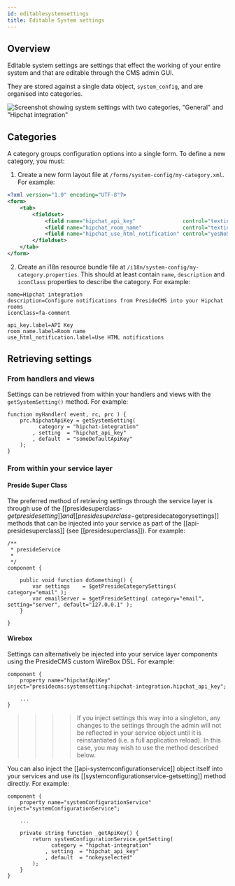 ```yaml
---
id: editablesystemsettings
title: Editable System settings
---
```


## Overview

Editable system settings are settings that effect the working of your entire system and that are editable through the CMS admin GUI.

They are stored against a single data object, `system_config`, and are organised into categories.

![Screenshot showing system settings with two categories, "General" and "Hipchat integration"](images/screenshots/system_settings_menu.png)   
    

## Categories

A category groups configuration options into a single form. To define a new category, you must:

1. Create a new form layout file at `/forms/system-config/my-category.xml`. For example:

```xml
<?xml version="1.0" encoding="UTF-8"?>
<form>
    <tab>
        <fieldset>
            <field name="hipchat_api_key"               control="textinput"   required="true" label="system-config.hipchat-settings:api_key.label" maxLength="50" />
            <field name="hipchat_room_name"             control="textinput"   required="true" label="system-config.hipchat-settings:room_name.label" maxLength="50" /> 
            <field name="hipchat_use_html_notification" control="yesNoSwitch" required="true" label="system-config.hipchat-settings:use_html_notification.label" /> 
        </fieldset>
    </tab>
</form>
```

2. Create an i18n resource bundle file at `/i18n/system-config/my-category.properties`. This should at least contain `name`, `description` and `iconClass` properties to describe the category. For example:

```properties
name=Hipchat integration
description=Configure notifications from PresideCMS into your Hipchat rooms
iconClass=fa-comment

api_key.label=API Key
room_name.label=Room name
use_html_notification.label=Use HTML notifications
```

## Retrieving settings

### From handlers and views

Settings can be retrieved from within your handlers and views with the `getSystemSetting()` method. For example:

```luceescript
function myHandler( event, rc, prc ) {
    prc.hipchatApiKey = getSystemSetting(
          category = "hipchat-integration"
        , setting  = "hipchat_api_key"
        , default  = "someDefaultApiKey"
    );
} 
```

### From within your service layer

#### Preside Super Class

The preferred method of retrieving settings through the service layer is through use of the [[presidesuperclass-$getpresidesetting]] and [[presidesuperclass-$getpresidecategorysettings]] methods that can be injected into your service as part of the [[api-presidesuperclass]] (see [[presidesuperclass]]). For example:

```luceescript
/**
 * presideService
 *
 */
component {
    
    public void function doSomething() {
        var settings    = $getPresideCategorySettings( category="email" );
        var emailServer = $getPresideSetting( category="email", setting="server", default="127.0.0.1" );
    }

}
```

#### Wirebox

Settings can alternatively be injected into your service layer components using the PresideCMS custom WireBox DSL. For example:

```luceescript
component {
    property name="hipchatApiKey" inject="presidecms:systemsetting:hipchat-integration.hipchat_api_key";

    ...
}
```

>>>> If you inject settings this way into a singleton, any changes to the settings through the admin will not be reflected in your service object until it is reinstantiated (i.e. a full application reload). In this case, you may wish to use the method described below.

You can also inject the [[api-systemconfigurationservice]] object itself into your services and use its [[systemconfigurationservice-getsetting]] method directly. For example:

```luceescript
component {
    property name="systemConfigurationService" inject="systemConfigurationService";

    ...

    private string function _getApiKey() {
        return systemConfigurationService.getSetting( 
              category = "hipchat-integration"
            , setting  = "hipchat_api_key"
            , default  = "nokeyselected"
        );
    }
}
```
